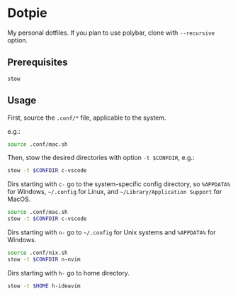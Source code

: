 # Dotpie

My personal dotfiles. If you plan to use polybar, clone with `--recursive`
option.

## Prerequisites

`stow`

## Usage

First, source the `.conf/*` file, applicable to the system.

e.g.:
```sh
source .conf/mac.sh
```

Then, stow the desired directories with option `-t $CONFDIR`, e.g.:
```sh
stow -t $CONFDIR c-vscode
```

Dirs starting with `c-` go to the system-specific config directory, so
`%APPDATA%` for Windows, `~/.config` for Linux, and `~/Library/Application
Support` for MacOS.
```sh
source .conf/mac.sh
stow -t $CONFDIR c-vscode
```

Dirs starting with `n-` go to `~/.config` for Unix systems
and `%APPDATA%` for Windows.
```sh
source .conf/nix.sh
stow -t $CONFDIR n-nvim
```

Dirs starting with `h-` go to home directory.
```sh
stow -t $HOME h-ideavim
```
